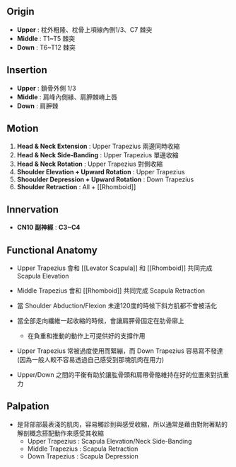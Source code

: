 ## Origin
* **Upper** : 枕外粗隆、枕骨上項線內側1/3、C7 棘突
* **Middle** : T1~T5 棘突
* **Down** : T6~T12 棘突  

## Insertion
* **Upper** : 鎖骨外側 1/3
* **Middle** : 肩峰內側緣、肩胛棘嵴上唇
* **Down** : 肩胛棘  

## Motion
1. **Head & Neck Extension** : Upper Trapezius 兩邊同時收縮
2. **Head & Neck Side-Banding** : Upper Trapezius 單邊收縮
3. **Head & Neck Rotation** : Upper Trapezius 對側收縮
4. **Shoulder Elevation + Upward Rotation** : Upper Trapezius
5. **Shooulder Depression + Upward Rotation** : Down Trapezius
6. **Shoulder Retraction** : All + [[Rhomboid]]

## Innervation
* **CN10 副神經** : **C3~C4**  

## Functional Anatomy
 * Upper Trapezius 會和 [[Levator Scapula]] 和 [[Rhomboid]] 共同完成 Scapula Elevation  
 
 * Middle Trapezius 會和 [[Rhomboid]] 共同完成 Scapula Retraction  
 
 * 當 Shoulder Abduction/Flexion 未達120度的時候下斜方肌都不會被活化  
 
 * 當全部走向纖維一起收縮的時候，會讓肩胛骨固定在肋骨廓上
	 * 在負重和推動的動作上可提供好的支撐作用  

 *  Upper Trapezius 常被過度使用而緊繃，而 Down Trapezius 容易寫不發達(因為一般人較不容易透過自己感受到那塊肌肉在用力)  
 
 *  Upper/Down 之間的平衡有助於讓肱骨頭和肩帶骨骼維持在好的位置來對抗重力  
 
## Palpation
* 是背部部最表淺的肌肉，容易觸診到與感受收縮，所以通常是藉由對附著點的解剖概念搭配動作來感受其收縮
	* Upper Trapezius : Scapula Elevation/Neck Side-Banding
	* Middle Trapezius : Scapula Retraction
	* Down Trapezius : Scapula Depression